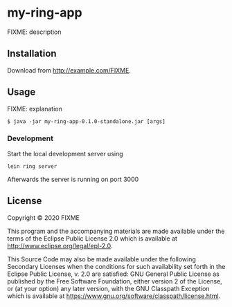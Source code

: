 # my-ring-app

FIXME: description

## Installation

Download from http://example.com/FIXME.

## Usage

FIXME: explanation

    $ java -jar my-ring-app-0.1.0-standalone.jar [args]

### Development
Start the local development server using 

    lein ring server
    
Afterwards the server is running on port 3000


## License

Copyright © 2020 FIXME

This program and the accompanying materials are made available under the
terms of the Eclipse Public License 2.0 which is available at
http://www.eclipse.org/legal/epl-2.0.

This Source Code may also be made available under the following Secondary
Licenses when the conditions for such availability set forth in the Eclipse
Public License, v. 2.0 are satisfied: GNU General Public License as published by
the Free Software Foundation, either version 2 of the License, or (at your
option) any later version, with the GNU Classpath Exception which is available
at https://www.gnu.org/software/classpath/license.html.
